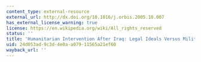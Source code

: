```yaml
---
content_type: external-resource
external_url: http://dx.doi.org/10.1016/j.orbis.2005.10.007
has_external_license_warning: true
license: https://en.wikipedia.org/wiki/All_rights_reserved
status: ''
title: 'Humanitarian Intervention After Iraq: Legal Ideals Versus Military Realities'
uid: 24d053ad-9c3d-4e0a-a079-11565a21ef60
wayback_url: ''
---
```

